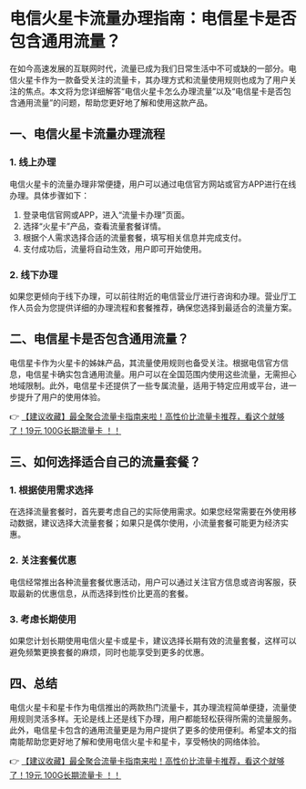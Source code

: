 # 电信火星卡流量办理指南：电信星卡是否包含通用流量？

在如今高速发展的互联网时代，流量已成为我们日常生活中不可或缺的一部分。电信火星卡作为一款备受关注的流量卡，其办理方式和流量使用规则也成为了用户关注的焦点。本文将为您详细解答“电信火星卡怎么办理流量”以及“电信星卡是否包含通用流量”的问题，帮助您更好地了解和使用这款产品。

## 一、电信火星卡流量办理流程

### 1. 线上办理
电信火星卡的流量办理非常便捷，用户可以通过电信官方网站或官方APP进行在线办理。具体步骤如下：
1. 登录电信官网或APP，进入“流量卡办理”页面。
2. 选择“火星卡”产品，查看流量套餐详情。
3. 根据个人需求选择合适的流量套餐，填写相关信息并完成支付。
4. 支付成功后，流量将自动生效，用户即可开始使用。

### 2. 线下办理
如果您更倾向于线下办理，可以前往附近的电信营业厅进行咨询和办理。营业厅工作人员会为您提供详细的办理流程和套餐推荐，确保您选择到最适合的流量方案。

## 二、电信星卡是否包含通用流量？

电信星卡作为火星卡的姊妹产品，其流量使用规则也备受关注。根据电信官方信息，电信星卡确实包含通用流量。用户可以在全国范围内使用这些流量，无需担心地域限制。此外，电信星卡还提供了一些专属流量，适用于特定应用或平台，进一步提升了用户的使用体验。

👉 [【建议收藏】最全聚合流量卡指南来啦！高性价比流量卡推荐，看这个就够了！19元 100G长期流量卡 ！！](https://bit.ly/Liuliangka)

## 三、如何选择适合自己的流量套餐？

### 1. 根据使用需求选择
在选择流量套餐时，首先要考虑自己的实际使用需求。如果您经常需要在外使用移动数据，建议选择大流量套餐；如果只是偶尔使用，小流量套餐可能更为经济实惠。

### 2. 关注套餐优惠
电信经常推出各种流量套餐优惠活动，用户可以通过关注官方信息或咨询客服，获取最新的优惠信息，从而选择到性价比更高的套餐。

### 3. 考虑长期使用
如果您计划长期使用电信火星卡或星卡，建议选择长期有效的流量套餐，这样可以避免频繁更换套餐的麻烦，同时也能享受到更多的优惠。

## 四、总结

电信火星卡和星卡作为电信推出的两款热门流量卡，其办理流程简单便捷，流量使用规则灵活多样。无论是线上还是线下办理，用户都能轻松获得所需的流量服务。此外，电信星卡包含的通用流量更是为用户提供了更多的使用便利。希望本文的指南能帮助您更好地了解和使用电信火星卡和星卡，享受畅快的网络体验。

👉 [【建议收藏】最全聚合流量卡指南来啦！高性价比流量卡推荐，看这个就够了！19元 100G长期流量卡 ！！](https://bit.ly/Liuliangka)